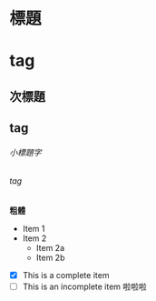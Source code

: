 # 標題 <h1> tag
## 次標題 <h2> tag
###### 小標題字 <h6> tag
**粗體**
* Item 1
* Item 2
  * Item 2a
  * Item 2b
- [x] This is a complete item
- [ ] This is an incomplete item
啦啦啦
